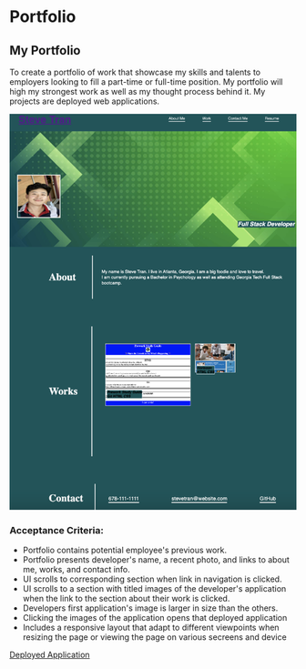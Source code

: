 # Portfolio
## My Portfolio

To create a portfolio of work that showcase my skills and talents to employers looking to fill a part-time or full-time position. My portfolio will high my strongest work as well as my thought process behind it. My projects are deployed web applications.

 ![](./assets/images/screenshot-portfolio.png)
 
### Acceptance Criteria:

- Portfolio contains potential employee's previous work.
- Portfolio presents developer's name, a recent photo, and links to about me, works, and contact info.
- UI scrolls to corresponding section when link in navigation is clicked.
- UI scrolls to a section with titled images of the developer's application when the link to the section about their work is clicked.
- Developers first application's image is larger in size than the others.
- Clicking the images of the application opens that deployed application
- Includes a responsive layout that adapt to different viewpoints when resizing the page or viewing the page on various secreens and device

[Deployed Application](https://stran0430.github.io/portfolio/)
